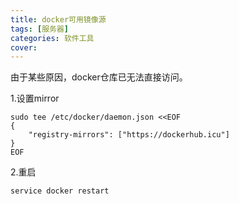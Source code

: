 ```yaml
---
title: docker可用镜像源
tags: [服务器]
categories: 软件工具
cover: 
---
```

由于某些原因，docker仓库已无法直接访问。

1.设置mirror

```
sudo tee /etc/docker/daemon.json <<EOF
{
    "registry-mirrors": ["https://dockerhub.icu"]
}
EOF
```

2.重启

```
service docker restart
```

